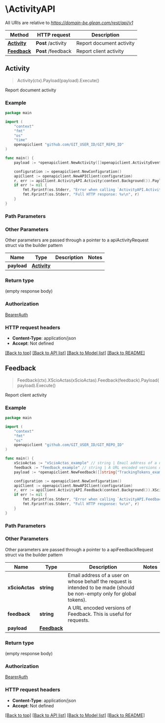# \ActivityAPI

All URIs are relative to *https://domain-be.glean.com/rest/api/v1*

Method | HTTP request | Description
------------- | ------------- | -------------
[**Activity**](ActivityAPI.md#Activity) | **Post** /activity | Report document activity
[**Feedback**](ActivityAPI.md#Feedback) | **Post** /feedback | Report client activity



## Activity

> Activity(ctx).Payload(payload).Execute()

Report document activity



### Example

```go
package main

import (
	"context"
	"fmt"
	"os"
    "time"
	openapiclient "github.com/GIT_USER_ID/GIT_REPO_ID"
)

func main() {
	payload := *openapiclient.NewActivity([]openapiclient.ActivityEvent{*openapiclient.NewActivityEvent("Action_example", time.Now(), "Url_example")}) // Activity | 

	configuration := openapiclient.NewConfiguration()
	apiClient := openapiclient.NewAPIClient(configuration)
	r, err := apiClient.ActivityAPI.Activity(context.Background()).Payload(payload).Execute()
	if err != nil {
		fmt.Fprintf(os.Stderr, "Error when calling `ActivityAPI.Activity``: %v\n", err)
		fmt.Fprintf(os.Stderr, "Full HTTP response: %v\n", r)
	}
}
```

### Path Parameters



### Other Parameters

Other parameters are passed through a pointer to a apiActivityRequest struct via the builder pattern


Name | Type | Description  | Notes
------------- | ------------- | ------------- | -------------
 **payload** | [**Activity**](Activity.md) |  | 

### Return type

 (empty response body)

### Authorization

[BearerAuth](../README.md#BearerAuth)

### HTTP request headers

- **Content-Type**: application/json
- **Accept**: Not defined

[[Back to top]](#) [[Back to API list]](../README.md#documentation-for-api-endpoints)
[[Back to Model list]](../README.md#documentation-for-models)
[[Back to README]](../README.md)


## Feedback

> Feedback(ctx).XScioActas(xScioActas).Feedback(feedback).Payload(payload).Execute()

Report client activity



### Example

```go
package main

import (
	"context"
	"fmt"
	"os"
	openapiclient "github.com/GIT_USER_ID/GIT_REPO_ID"
)

func main() {
	xScioActas := "xScioActas_example" // string | Email address of a user on whose behalf the request is intended to be made (should be non-empty only for global tokens). (optional)
	feedback := "feedback_example" // string | A URL encoded versions of Feedback. This is useful for requests. (optional)
	payload := *openapiclient.NewFeedback([]string{"TrackingTokens_example"}, "Event_example") // Feedback |  (optional)

	configuration := openapiclient.NewConfiguration()
	apiClient := openapiclient.NewAPIClient(configuration)
	r, err := apiClient.ActivityAPI.Feedback(context.Background()).XScioActas(xScioActas).Feedback(feedback).Payload(payload).Execute()
	if err != nil {
		fmt.Fprintf(os.Stderr, "Error when calling `ActivityAPI.Feedback``: %v\n", err)
		fmt.Fprintf(os.Stderr, "Full HTTP response: %v\n", r)
	}
}
```

### Path Parameters



### Other Parameters

Other parameters are passed through a pointer to a apiFeedbackRequest struct via the builder pattern


Name | Type | Description  | Notes
------------- | ------------- | ------------- | -------------
 **xScioActas** | **string** | Email address of a user on whose behalf the request is intended to be made (should be non-empty only for global tokens). | 
 **feedback** | **string** | A URL encoded versions of Feedback. This is useful for requests. | 
 **payload** | [**Feedback**](Feedback.md) |  | 

### Return type

 (empty response body)

### Authorization

[BearerAuth](../README.md#BearerAuth)

### HTTP request headers

- **Content-Type**: application/json
- **Accept**: Not defined

[[Back to top]](#) [[Back to API list]](../README.md#documentation-for-api-endpoints)
[[Back to Model list]](../README.md#documentation-for-models)
[[Back to README]](../README.md)

